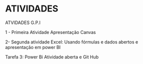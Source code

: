 # ATIVIDADES
ATVIDADES G.P.I

1 - Primeira Atividade Apresentação Canvas

2- Segunda atividade Excel: Usando fórmulas e dados abertos e apresentação em power BI

Tarefa 3: Power Bi Atividade aberta e Git Hub
